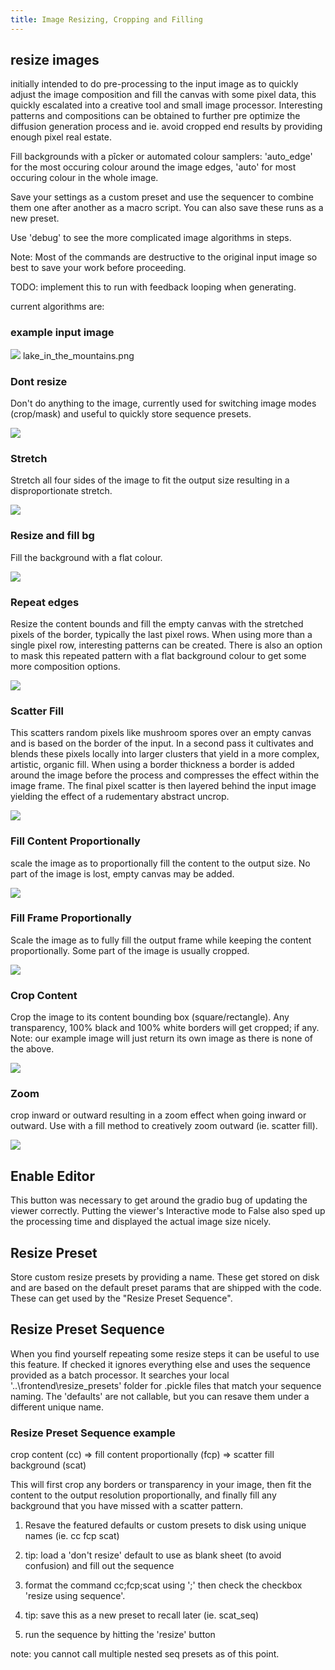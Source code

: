 ```yaml
---
title: Image Resizing, Cropping and Filling
---
```

<!--
This file is part of stable-diffusion-webui (https://github.com/sd-webui/stable-diffusion-webui/).

Copyright 2022 sd-webui team.
This program is free software: you can redistribute it and/or modify
it under the terms of the GNU Affero General Public License as published by
the Free Software Foundation, either version 3 of the License, or
(at your option) any later version.

This program is distributed in the hope that it will be useful,
but WITHOUT ANY WARRANTY; without even the implied warranty of
MERCHANTABILITY or FITNESS FOR A PARTICULAR PURPOSE.  See the
GNU Affero General Public License for more details.

You should have received a copy of the GNU Affero General Public License
along with this program.  If not, see <http://www.gnu.org/licenses/>.
-->


## resize images
initially intended to do pre-processing to the input image as to quickly adjust the image composition and fill the canvas with some pixel data,
this quickly escalated into a creative tool and small image processor.
Interesting patterns and compositions can be obtained to further pre optimize the diffusion generation process and ie. avoid cropped end results by providing enough pixel real estate.

Fill backgrounds with a pîcker or automated colour samplers: 'auto_edge' for the most occuring colour around the image edges, 'auto' for most occuring colour in the whole image.

Save your settings as a custom preset and use the sequencer to combine them one after another as a macro script. You can also save these runs as a new preset.

Use 'debug' to see the more complicated image algorithms in steps.

Note: Most of the commands are destructive to the original input image so best to save your work before proceeding.

TODO: implement this to run with feedback looping when generating.

current algorithms are:

### example input image

![](../images/image_resize_processing/lake_in_the_mountains.png)
lake_in_the_mountains.png

### Dont resize
Don't do anything to the image, currently used for switching image modes (crop/mask) and useful to quickly store sequence presets.

![](../images/image_resize_processing/dont_resize.png)

### Stretch
Stretch all four sides of the image to fit the output size resulting in a disproportionate stretch. 

![](../images/image_resize_processing/stretch.png)

### Resize and fill bg
Fill the background with a flat colour.

![](../images/image_resize_processing/fill_background.png)

### Repeat edges
Resize the content bounds and fill the empty canvas with the stretched pixels of the border, typically the last pixel rows. 
When using more than a single pixel row, interesting patterns can be created.
There is also an option to mask this repeated pattern with a flat background colour to get some more composition options.

![](../images/image_resize_processing/repeat_edges.png)

### Scatter Fill
This scatters random pixels like mushroom spores over an empty canvas and is based on the border of the input. 
In a second pass it cultivates and blends these pixels locally into larger clusters that yield in a more complex, artistic, organic fill.
When using a border thickness a border is added around the image before the process and compresses the effect within the image frame. 
The final pixel scatter is then layered behind the input image yielding the effect of a rudementary abstract uncrop.

![](../images/image_resize_processing/scatter_fill.png)


### Fill Content Proportionally
scale the image as to proportionally fill the content to the output size. No part of the image is lost, empty canvas may be added.

![](../images/image_resize_processing/fill_content_proportionally.png)


### Fill Frame Proportionally
Scale the image as to fully fill the output frame while keeping the content proportionally. Some part of the image is usually cropped.

![](../images/image_resize_processing/fill_frame_proportionally.png)


### Crop Content
Crop the image to its content bounding box (square/rectangle). Any transparency, 100% black and 100% white borders will get cropped; if any. 
Note: our example image will just return its own image as there is none of the above.

![](../images/image_resize_processing/crop_to_content.png)


### Zoom
crop inward or outward resulting in a zoom effect when going inward or outward. 
Use with a fill method to creatively zoom outward (ie. scatter fill).

![](../images/image_resize_processing/zoom.png)

## Enable Editor
This button was necessary to get around the gradio bug of updating the viewer correctly. 
Putting the viewer's Interactive mode to False also sped up the processing time and displayed the actual image size nicely.

## Resize Preset
Store custom resize presets by providing a name. These get stored on disk and are based on the default preset params that are shipped with the code.
These can get used by the "Resize Preset Sequence".

## Resize Preset Sequence
When you find yourself repeating some resize steps it can be useful to use this feature. 
If checked it ignores everything else and uses the sequence provided as a batch processor.
It searches your local '..\frontend\resize_presets' folder for .pickle files that match your sequence naming. 
The 'defaults' are not callable, but you can resave them under a different unique name.

### Resize Preset Sequence example

crop content (cc) => fill content proportionally (fcp) => scatter fill background (scat)

This will first crop any borders or transparency in your image, then fit the content to the output resolution proportionally, 
and finally fill any background that you have missed with a scatter pattern.

1) Resave the featured defaults or custom presets to disk using unique names (ie. cc fcp scat)

2) tip: load a 'don't resize' default to use as blank sheet (to avoid confusion) and fill out the sequence

3) format the command cc;fcp;scat using ';' then check the checkbox 'resize using sequence'.

3) tip: save this as a new preset to recall later (ie. scat_seq)

4) run the sequence by hitting the 'resize' button

note: you cannot call multiple nested seq presets as of this point.